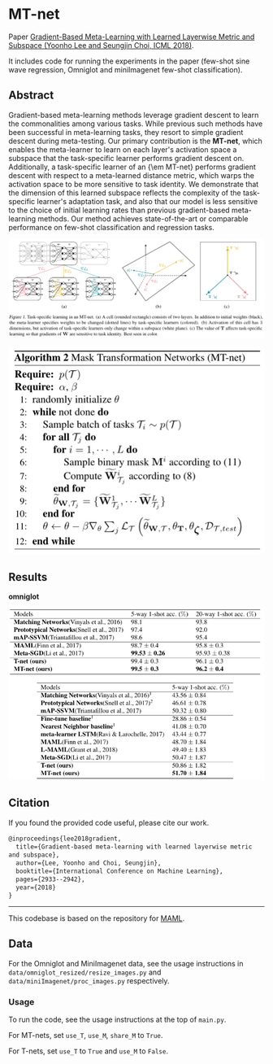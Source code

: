 # MT-net

Paper [Gradient-Based Meta-Learning with Learned Layerwise Metric and Subspace (Yoonho Lee and Seungjin Choi, ICML 2018)](https://arxiv.org/abs/1801.05558).

It includes code for running the experiments in the paper (few-shot sine wave regression, Omniglot and miniImagenet few-shot classification).

## Abstract
Gradient-based meta-learning methods leverage gradient descent to learn the commonalities among various tasks. While previous such methods have been successful in meta-learning tasks, they resort to simple gradient descent during meta-testing. Our primary contribution is the **MT-net**, which enables the meta-learner to learn on each layer's activation space a subspace that the task-specific learner performs gradient descent on. Additionally, a task-specific learner of an {\em MT-net} performs gradient descent with respect to a meta-learned distance metric, which warps the activation space to be more sensitive to task identity. We demonstrate that the dimension of this learned subspace reflects the complexity of the task-specific learner's adaptation task, and also that our model is less sensitive to the choice of initial learning rates than previous gradient-based meta-learning methods. Our method achieves state-of-the-art or comparable performance on few-shot classification and regression tasks.

![1667714232362](1667714232362.png)

![1667714260791](1667714260791.png)

## Results

**omniglot**

![1667714299816](1667714299816.png)





## Citation

If you found the provided code useful, please cite our work.

```
@inproceedings{lee2018gradient,
  title={Gradient-based meta-learning with learned layerwise metric and subspace},
  author={Lee, Yoonho and Choi, Seungjin},
  booktitle={International Conference on Machine Learning},
  pages={2933--2942},
  year={2018}
}
```

---

This codebase is based on the repository for [MAML](https://github.com/cbfinn/maml).



## Data

For the Omniglot and MiniImagenet data, see the usage instructions in `data/omniglot_resized/resize_images.py` and `data/miniImagenet/proc_images.py` respectively.



### Usage

To run the code, see the usage instructions at the top of `main.py`.

For MT-nets, set `use_T`, `use_M`, `share_M` to `True`.

For T-nets, set `use_T` to `True` and `use_M` to `False`.

